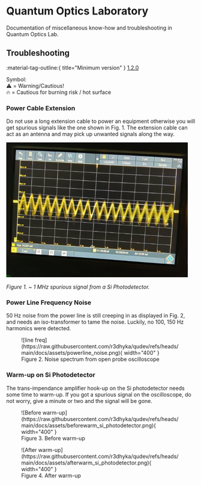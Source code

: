 # Quantum Optics Laboratory

Documentation of miscellaneous know-how and troubleshooting in Quantum Optics Lab.

## Troubleshooting
:material-tag-outline:{ title="Minimum version" } [1.2.0](../changelog/index.md) 

Symbol:<br>
⚠️ = Warning/Cautious!<br>
🔥 = Cautious for burning risk / hot surface

### Power Cable Extension

Do not use a long extension cable to power an equipment otherwise you will get spurious signals like the one shown in Fig. 1. The extension cable can act as an antenna and may pick up unwanted signals along the way.

![spurious signal](../assets/spurious_signal.png)

*Figure 1. ~ 1 MHz spurious signal from a Si Photodetector.*

### Power Line Frequency Noise

50 Hz noise from the power line is still creeping in as displayed in Fig. 2, and needs an iso-transformer to tame the noise. Luckily, no 100, 150 Hz harmonics were detected.

<figure markdown="span">
    ![line freq](https://raw.githubusercontent.com/r3dhyka/qudev/refs/heads/main/docs/assets/powerline_noise.png){ width="400" }
    <figcaption>Figure 2. Noise spectrum from open probe oscilloscope</figcaption>
</figure>

### Warm-up on Si Photodetector

The trans-impendance amplifier hook-up on the Si photodetector needs some time to warm-up. If you got a spurious signal on the oscilloscope, do not worry, give a minute or two and the signal will be gone.

<figure markdown="span">
    ![Before warm-up](https://raw.githubusercontent.com/r3dhyka/qudev/refs/heads/main/docs/assets/beforewarm_si_photodetector.png){ width="400" }
    <figcaption>Figure 3. Before warm-up</figcaption>
</figure>

<figure markdown="span">
    ![After warm-up](https://raw.githubusercontent.com/r3dhyka/qudev/refs/heads/main/docs/assets/afterwarm_si_photodetector.png){ width="400" }
    <figcaption>Figure 4. After warm-up</figcaption>
</figure>
